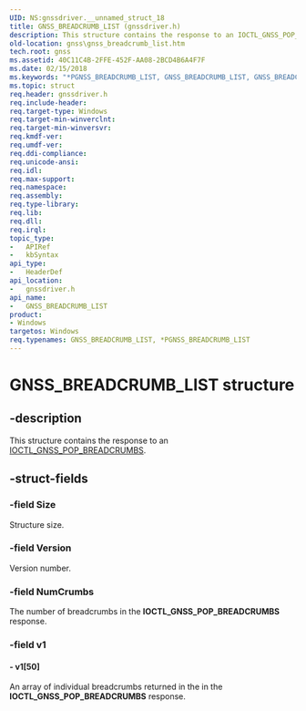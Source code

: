 ```yaml
---
UID: NS:gnssdriver.__unnamed_struct_18
title: GNSS_BREADCRUMB_LIST (gnssdriver.h)
description: This structure contains the response to an IOCTL_GNSS_POP_BREADCRUMBS.
old-location: gnss\gnss_breadcrumb_list.htm
tech.root: gnss
ms.assetid: 40C11C4B-2FFE-452F-AA08-2BCD4B6A4F7F
ms.date: 02/15/2018
ms.keywords: "*PGNSS_BREADCRUMB_LIST, GNSS_BREADCRUMB_LIST, GNSS_BREADCRUMB_LIST structure [Sensor Devices], PGNSS_BREADCRUMB_LIST, PGNSS_BREADCRUMB_LIST structure pointer [Sensor Devices], gnss.gnss_breadcrumb_list, gnssdriver/GNSS_BREADCRUMB_LIST, gnssdriver/PGNSS_BREADCRUMB_LIST"
ms.topic: struct
req.header: gnssdriver.h
req.include-header: 
req.target-type: Windows
req.target-min-winverclnt: 
req.target-min-winversvr: 
req.kmdf-ver: 
req.umdf-ver: 
req.ddi-compliance: 
req.unicode-ansi: 
req.idl: 
req.max-support: 
req.namespace: 
req.assembly: 
req.type-library: 
req.lib: 
req.dll: 
req.irql: 
topic_type:
-	APIRef
-	kbSyntax
api_type:
-	HeaderDef
api_location:
-	gnssdriver.h
api_name:
-	GNSS_BREADCRUMB_LIST
product:
- Windows
targetos: Windows
req.typenames: GNSS_BREADCRUMB_LIST, *PGNSS_BREADCRUMB_LIST
---
```


# GNSS_BREADCRUMB_LIST structure


## -description


This structure contains the response to an <a href="https://msdn.microsoft.com/library/windows/hardware/mt767992">IOCTL_GNSS_POP_BREADCRUMBS</a>.


## -struct-fields




### -field Size

Structure size.


### -field Version

Version number.


### -field NumCrumbs

The number of breadcrumbs in the <b>IOCTL_GNSS_POP_BREADCRUMBS</b> response.


### -field v1

 




#### - v1[50]

An array of individual breadcrumbs returned in the in the <b>IOCTL_GNSS_POP_BREADCRUMBS</b> response.

